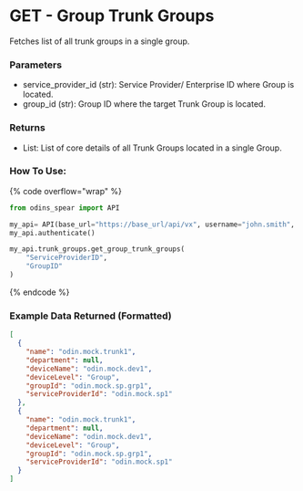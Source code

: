 # GET - Group Trunk Groups

Fetches list of all trunk groups in a single group.

### Parameters&#x20;

* service\_provider\_id (str): Service Provider/ Enterprise ID where Group is located.&#x20;
* group\_id (str): Group ID where the target Trunk Group is located.

### Returns

* List: List of core details of all Trunk Groups located in a single Group.

### How To Use:

{% code overflow="wrap" %}
```python
from odins_spear import API

my_api= API(base_url="https://base_url/api/vx", username="john.smith", password="ODIN_INSTANCE_1")
my_api.authenticate()

my_api.trunk_groups.get_group_trunk_groups(
    "ServiceProviderID",
    "GroupID"
)
```
{% endcode %}

### Example Data Returned (Formatted)

```json
[
  {
    "name": "odin.mock.trunk1",
    "department": null,
    "deviceName": "odin.mock.dev1",
    "deviceLevel": "Group",
    "groupId": "odin.mock.sp.grp1",
    "serviceProviderId": "odin.mock.sp1"
  },
  {
    "name": "odin.mock.trunk1",
    "department": null,
    "deviceName": "odin.mock.dev1",
    "deviceLevel": "Group",
    "groupId": "odin.mock.sp.grp1",
    "serviceProviderId": "odin.mock.sp1"
  }
]
```
